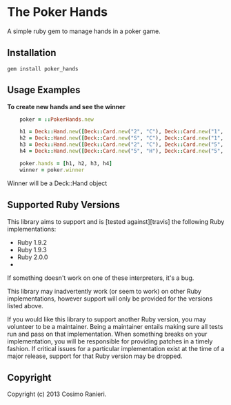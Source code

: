 # The Poker Hands

A simple ruby gem to manage hands in a poker game.

## Installation

    gem install poker_hands

## Usage Examples

**To create new hands and see the winner**

```ruby
    poker = ::PokerHands.new

    h1 = Deck::Hand.new([Deck::Card.new("2", "C"), Deck::Card.new("1", "H"), Deck::Card.new("7", "C"), Deck::Card.new("5", "S"), Deck::Card.new("3", "C")])
    h2 = Deck::Hand.new([Deck::Card.new("5", "C"), Deck::Card.new("1", "C"), Deck::Card.new("6", "H"), Deck::Card.new("5", "C"), Deck::Card.new("5", "C")])
    h3 = Deck::Hand.new([Deck::Card.new("2", "C"), Deck::Card.new("5", "H"), Deck::Card.new("4", "C"), Deck::Card.new("5", "C"), Deck::Card.new("5", "C")])
    h4 = Deck::Hand.new([Deck::Card.new("5", "H"), Deck::Card.new("5", "S"), Deck::Card.new("3", "C"), Deck::Card.new("5", "C"), Deck::Card.new("5", "C")])

    poker.hands = [h1, h2, h3, h4]
    winner = poker.winner
```
Winner will be a Deck::Hand object

## Supported Ruby Versions
This library aims to support and is [tested against][travis] the following Ruby
implementations:

* Ruby 1.9.2
* Ruby 1.9.3
* Ruby 2.0.0
*
If something doesn't work on one of these interpreters, it's a bug.

This library may inadvertently work (or seem to work) on other Ruby
implementations, however support will only be provided for the versions listed
above.

If you would like this library to support another Ruby version, you may
volunteer to be a maintainer. Being a maintainer entails making sure all tests
run and pass on that implementation. When something breaks on your
implementation, you will be responsible for providing patches in a timely
fashion. If critical issues for a particular implementation exist at the time
of a major release, support for that Ruby version may be dropped.


## Copyright
Copyright (c) 2013 Cosimo Ranieri.

